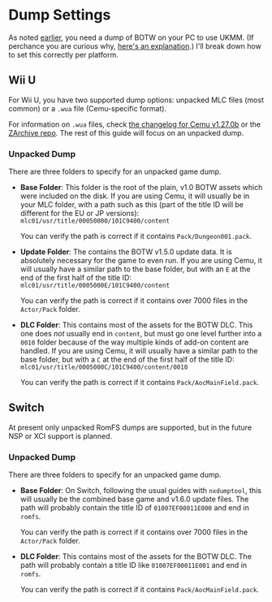 # Dump Settings

As noted [earlier](dump.md), you need a dump of BOTW on your PC to use UKMM. (If
perchance you are curious why, [here's an explanation](../faq.md).) I'll break
down how to set this correctly per platform.

## Wii U

For Wii U, you have two supported dump options: unpacked MLC files (most common)
or a `.wua` file (Cemu-specific format).

For information on `.wua` files, check [the changelog for Cemu
v1.27.0b](https://cemu.info/changelog.html) or the [ZArchive
repo](https://github.com/Exzap/ZArchive). The rest of this guide will focus on
an unpacked dump.

### Unpacked Dump

There are three folders to specify for an unpacked game dump.

- **Base Folder**: This folder is the root of the plain, v1.0 BOTW assets which
  were included on the disk. If you are using Cemu, it will usually be in your
  MLC folder, with a path such as this (part of the title ID will be different
  for the EU or JP versions):  
  `mlc01/usr/title/00050000/101C9400/content`  

  You can verify the path is correct if it contains `Pack/Dungeon001.pack`.
- **Update Folder**: The contains the BOTW v1.5.0 update data. It is absolutely
  necessary for the game to even run. If you are using Cemu, it will usually
  have a similar path to the base folder, but with an `E` at the end of the
  first half of the title ID:  
  `mlc01/usr/title/0005000E/101C9400/content`  

  You can verify the path is correct if it contains over 7000 files in the
  `Actor/Pack` folder.
- **DLC Folder**: This contains most of the assets for the BOTW DLC. This one
  does *not* usually end in `content`, but must go one level further into a
  `0010` folder because of the way multiple kinds of add-on content are handled.
  If you are using Cemu, it will usually have a similar path to the base folder,
  but with a `C` at the end of the first half of the title ID:  
  `mlc01/usr/title/0005000C/101C9400/content/0010`

  You can verify the path is correct if it contains `Pack/AocMainField.pack`.

## Switch

At present only unpacked RomFS dumps are supported, but in the future NSP or XCI
support is planned.

### Unpacked Dump

There are three folders to specify for an unpacked game dump.

- **Base Folder**: On Switch, following the usual guides with `nxdumptool`, this
  will usually be the combined base game and v1.6.0 update files. The path will
  probably contain the title ID of `01007EF00011E000` and end in `romfs`.

  You can verify the path is correct if it contains over 7000 files in the
  `Actor/Pack` folder.
- **DLC Folder**: This contains most of the assets for the BOTW DLC. The path
  will probably contain a title ID like `01007EF00011E001` and end in `romfs`.

  You can verify the path is correct if it contains `Pack/AocMainField.pack`.
